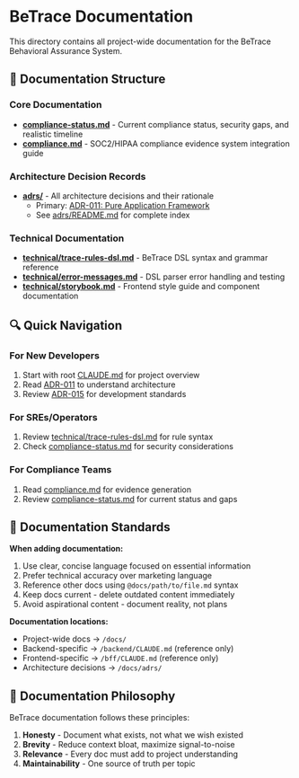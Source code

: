 # BeTrace Documentation

This directory contains all project-wide documentation for the BeTrace Behavioral Assurance System.

## 📁 Documentation Structure

### Core Documentation
- **[compliance-status.md](compliance-status.md)** - Current compliance status, security gaps, and realistic timeline
- **[compliance.md](compliance.md)** - SOC2/HIPAA compliance evidence system integration guide

### Architecture Decision Records
- **[adrs/](adrs/)** - All architecture decisions and their rationale
  - Primary: [ADR-011: Pure Application Framework](adrs/011-pure-application-framework.md)
  - See [adrs/README.md](adrs/README.md) for complete index

### Technical Documentation
- **[technical/trace-rules-dsl.md](technical/trace-rules-dsl.md)** - BeTrace DSL syntax and grammar reference
- **[technical/error-messages.md](technical/error-messages.md)** - DSL parser error handling and testing
- **[technical/storybook.md](technical/storybook.md)** - Frontend style guide and component documentation

## 🔍 Quick Navigation

### For New Developers
1. Start with root [CLAUDE.md](../CLAUDE.md) for project overview
2. Read [ADR-011](adrs/011-pure-application-framework.md) to understand architecture
3. Review [ADR-015](adrs/015-development-workflow-and-quality-standards.md) for development standards

### For SREs/Operators
1. Review [technical/trace-rules-dsl.md](technical/trace-rules-dsl.md) for rule syntax
2. Check [compliance-status.md](compliance-status.md) for security considerations

### For Compliance Teams
1. Read [compliance.md](compliance.md) for evidence generation
2. Review [compliance-status.md](compliance-status.md) for current status and gaps

## 📝 Documentation Standards

**When adding documentation:**
1. Use clear, concise language focused on essential information
2. Prefer technical accuracy over marketing language
3. Reference other docs using `@docs/path/to/file.md` syntax
4. Keep docs current - delete outdated content immediately
5. Avoid aspirational content - document reality, not plans

**Documentation locations:**
- Project-wide docs → `/docs/`
- Backend-specific → `/backend/CLAUDE.md` (reference only)
- Frontend-specific → `/bff/CLAUDE.md` (reference only)
- Architecture decisions → `/docs/adrs/`

## 🎯 Documentation Philosophy

BeTrace documentation follows these principles:
1. **Honesty** - Document what exists, not what we wish existed
2. **Brevity** - Reduce context bloat, maximize signal-to-noise
3. **Relevance** - Every doc must add to project understanding
4. **Maintainability** - One source of truth per topic
